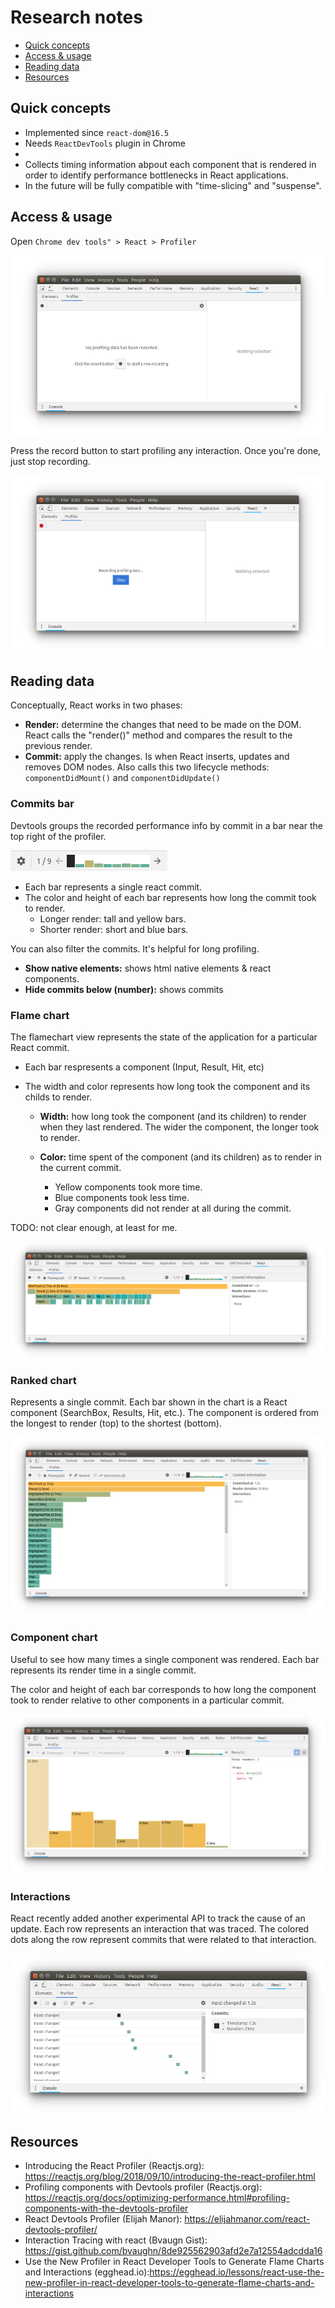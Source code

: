 # Research notes

<!-- TOC -->

- [Quick concepts](#quick-concepts)
- [Access & usage](#access--usage)
- [Reading data](#reading-data)
- [Resources](#resources)

<!-- /TOC -->

## Quick concepts

- Implemented since `react-dom@16.5`
- Needs `ReactDevTools` plugin in Chrome
-
- Collects timing information abpout each component that is rendered in order to identify performance bottlenecks in React applications.
- In the future will be fully compatible with "time-slicing" and "suspense".

## Access & usage

Open `Chrome dev tools" > React > Profiler`

![Access](./images/start_profiler.png)

Press the record button to start profiling any interaction. Once you're done, just stop recording.

![Stop profiling](./images/stop_profiler.png)

## Reading data

Conceptually, React works in two phases:

- **Render:** determine the changes that need to be made on the DOM. React calls the "render()" method and compares the result to the previous render.
- **Commit:** apply the changes. Is when React inserts, updates and removes DOM nodes. Also calls this two lifecycle methods: `componentDidMount()` and `componentDidUpdate()`

### Commits bar

Devtools groups the recorded performance info by commit in a bar near the top right of the profiler.

![commits bar](./images/commits_bar.png)

- Each bar represents a single react commit.
- The color and height of each bar represents how long the commit took to render.
  - Longer render: tall and yellow bars.
  - Shorter render: short and blue bars.

You can also filter the commits. It's helpful for long profiling.

- **Show native elements:** shows html native elements & react components.
- **Hide commits below (number):** shows commits

### Flame chart

The flamechart view represents the state of the application for a particular React commit.

- Each bar respresents a component (Input, Result, Hit, etc)
- The width and color represents how long took the component and its childs to render.

  - **Width:** how long took the component (and its children) to render when they last rendered. The wider the component, the longer took to render.
  - **Color:** time spent of the component (and its children) as to render in the current commit.

    - Yellow components took more time.
    - Blue components took less time.
    - Gray components did not render at all during the commit.

TODO: not clear enough, at least for me.

![Flame chart example](./images/flame_chart.png)

### Ranked chart

Represents a single commit. Each bar shown in the chart is a React component (SearchBox, Results, Hit, etc.). The component is ordered from the longest to render (top) to the shortest (bottom).

![Ranked chart example](./images/ranked_chart.png)

### Component chart

Useful to see how many times a single component was rendered. Each bar represents its render time in a single commit.

The color and height of each bar corresponds to how long the component took to render relative to other components in a particular commit.

![Component chart example](./images/component_chart.png)

### Interactions

React recently added another experimental API to track the cause of an update.
Each row represents an interaction that was traced. The colored dots along the row represent commits that were related to that interaction.

![Interactions example](./images/interactions_chart.png)

## Resources

- Introducing the React Profiler (Reactjs.org): https://reactjs.org/blog/2018/09/10/introducing-the-react-profiler.html
- Profiling components with Devtools profiler (Reactjs.org): https://reactjs.org/docs/optimizing-performance.html#profiling-components-with-the-devtools-profiler
- React Devtools Profiler (Elijah Manor): https://elijahmanor.com/react-devtools-profiler/
- Interaction Tracing with react (Bvaugn Gist): https://gist.github.com/bvaughn/8de925562903afd2e7a12554adcdda16
- Use the New Profiler in React Developer Tools to Generate Flame Charts and Interactions (egghead.io):https://egghead.io/lessons/react-use-the-new-profiler-in-react-developer-tools-to-generate-flame-charts-and-interactions
